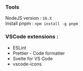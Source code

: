 ### Tools

NodeJS version : `16.X`  
Install pnpm : `npm install -g pnpm`

### VSCode extensions :

- ESLint
- Prettier - Code formatter
- Svelte for VS Code
- vscode-icons
